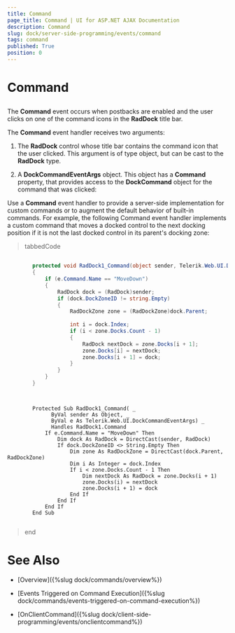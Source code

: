 ```yaml
---
title: Command
page_title: Command | UI for ASP.NET AJAX Documentation
description: Command
slug: dock/server-side-programming/events/command
tags: command
published: True
position: 0
---
```


# Command



## 

The __Command__ event occurs when postbacks are enabled and the user clicks on one of the command icons in the __RadDock__ title bar.

The __Command__ event handler receives two arguments:

1. The __RadDock__ control whose title bar contains the command icon that the user clicked. This argument is of type object, but can be cast to the __RadDock__ type.

1. A __DockCommandEventArgs__ object. This object has a __Command__ property, that provides access to the __DockCommand__ object for the command that was clicked:

Use a __Command__ event handler to provide a server-side implementation for custom commands or to augment the default behavior of built-in commands. For example, the following Command event handler implements a custom command that moves a docked control to the next docking position if it is not the last docked control in its parent's docking zone:

>tabbedCode

````C#
	
	    protected void RadDock1_Command(object sender, Telerik.Web.UI.DockCommandEventArgs e)
	    {
	        if (e.Command.Name == "MoveDown")
	        {
	            RadDock dock = (RadDock)sender;
	            if (dock.DockZoneID != string.Empty)
	            {
	                RadDockZone zone = (RadDockZone)dock.Parent;
	
	                int i = dock.Index;
	                if (i < zone.Docks.Count - 1)
	                {
	                    RadDock nextDock = zone.Docks[i + 1];
	                    zone.Docks[i] = nextDock;
	                    zone.Docks[i + 1] = dock;
	                }
	            }
	        }
	    } 
				
````



````VB
	
	    Protected Sub RadDock1_Command( _
	          ByVal sender As Object, _
	          ByVal e As Telerik.Web.UI.DockCommandEventArgs) _
	          Handles RadDock1.Command
	        If e.Command.Name = "MoveDown" Then
	            Dim dock As RadDock = DirectCast(sender, RadDock)
	            If dock.DockZoneID <> String.Empty Then
	                Dim zone As RadDockZone = DirectCast(dock.Parent, RadDockZone)
	                Dim i As Integer = dock.Index
	                If i < zone.Docks.Count - 1 Then
	                    Dim nextDock As RadDock = zone.Docks(i + 1)
	                    zone.Docks(i) = nextDock
	                    zone.Docks(i + 1) = dock
	                End If
	            End If
	        End If
	    End Sub
				
````


>end

# See Also

 * [Overview]({%slug dock/commands/overview%})

 * [Events Triggered on Command Execution]({%slug dock/commands/events-triggered-on-command-execution%})

 * [OnClientCommand]({%slug dock/client-side-programming/events/onclientcommand%})
